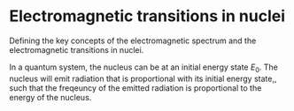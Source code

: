 # Electromagnetic transitions in nuclei

Defining the key concepts of the electromagnetic spectrum and the electromagnetic transitions in nuclei.

In a quantum system, the nucleus can be at an initial energy state $E_0$. The nucleus will emit radiation that is proportional with its initial energy state,, such that the freqeuncy of the emitted radiation is proportional to the energy of the nucleus.